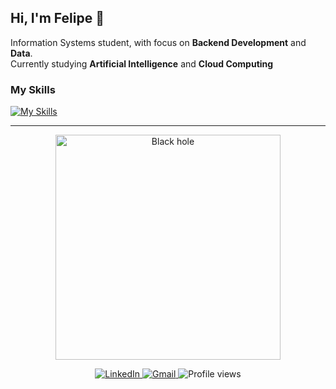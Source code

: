 ## Hi, I'm Felipe 👋

Information Systems student, with focus on **Backend Development** and **Data**.  
Currently studying **Artificial Intelligence** and **Cloud Computing**

### My Skills
[![My Skills](https://skillicons.dev/icons?i=java,spring,angular,py,django,dart,flutter,firebase,azure,aws,gcp,docker,kubernetes,postgres,git,figma,postman,linux,bash,react,mongodb,androidstudio&theme=dark&perline=7)](https://skillicons.dev)

---

<p align="center">
  <img src="https://images.steamusercontent.com/ugc/84842226192835063/A6B11B6646FB32244C25BD25801DA48E933DE4EE/?imw=500&imh=500&ima=fit&impolicy=Letterbox&imcolor=%23000000&letterbox=false" 
       alt="Black hole" width="360">
</p>
<p>
  
<p align="center">
  <a href="https://www.linkedin.com/in/felipepzelent/">
    <img src="https://img.shields.io/badge/LinkedIn-Profile-blue" alt="LinkedIn">
  </a>
  <a href="mailto:felipe.pzelent@gmail.com">
    <img src="https://img.shields.io/badge/Email-Contact-red" alt="Gmail">
  </a>
  <img src="https://komarev.com/ghpvc/?username=FelipeZelent&label=Profile%20views&color=0e75b6&style=flat" alt="Profile views"/>
</p>




